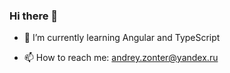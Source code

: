 ### Hi there 👋

<!-- - 🔭 I’m currently working on ... -->
- 🌱 I’m currently learning Angular and TypeScript
<!-- - 👯 I’m looking to collaborate on ... -->
<!-- - 🤔 I’m looking for help with ... -->
<!-- - 💬 Ask me about ... -->
- 📫 How to reach me: andrey.zonter@yandex.ru
<!-- - 😄 Pronouns: ... -->
<!-- - ⚡ Fun fact: ... -->
